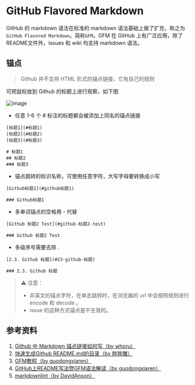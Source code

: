 # GitHub Flavored Markdown

GitHub 的 markdown 语法在标准的 markdown 语法基础上做了扩充，称之为`GitHub Flavored Markdown`。简称`GFM`，GFM 在 GitHub 上有广泛应用，除了README文件外，issues 和 wiki 均支持 markdown 语法。

## 锚点

> Github 并不支持 HTML 形式的锚点链接，它有自己的规则

可把鼠标放到 Github 的标题上进行观察，如下图

![image](https://static.oschina.net/uploads/img/201707/19103223_ugM1.png)

- 任意 1-6 个 # 标注的标题都会被添加上同名的锚点链接

```text
[标题1](#标题1) 
[标题2](#标题2) 
[标题3](#标题3) 

# 标题1
## 标题2
### 标题3
```

- 锚点跳转的标识名称，可使用任意字符，大写字母要转换成小写

```text
[Github标题1](#github标题1)

### Github标题1
```

- 多单词锚点的空格用 - 代替

```text
[Github 标题2 Test](#github-标题2-test)

### Github 标题2 Test
```

- 多级序号需要去除 .

```text
[2.3. Github 标题](#23-github-标题)

### 2.3. Github 标题
```

> :warning: 注意：
> - 非英文的锚点字符，在单击跳转时，在浏览器的 url 中会按照规则进行 encode 和 decode 。
> - issue 的这种方式锚点是不生效的。

## 参考资料

1. [Github 中 Markdown 锚点链接如何写（by whoru）](https://my.oschina.net/antsky/blog/1475173)
1. [快速生成Github README.md的目录（by 胖胖雕）](https://my.oschina.net/u/2424163/blog/1647414)
1. [GFM教程（by guodongxiaren）](https://github.com/guodongxiaren/README/blob/master/README.md)
1. [GitHub上README写法暨GFM语法解读（by guodongxiaren）](http://blog.csdn.net/guodongxiaren/article/details/23690801)
1. [markdownlint（by DavidAnson）](https://github.com/DavidAnson/markdownlint/blob/v0.8.1/doc/Rules.md)